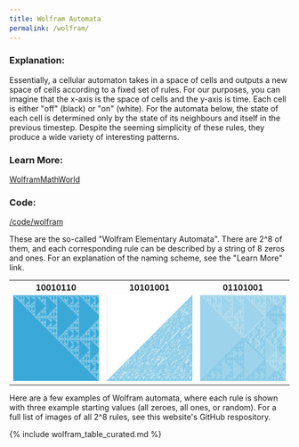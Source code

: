 ```yaml
---
title: Wolfram Automata
permalink: /wolfram/
---
```


<h3>Explanation:</h3> 
Essentially, a cellular automaton takes in a space of cells and outputs a new space of cells according to a fixed set of rules. 
For our purposes, you can imagine that the x-axis is the space of cells and the y-axis is time. 
Each cell is either "off" (black) or "on" (white). For the automata below, the state of each cell is determined only by the state of its neighbours and itself in the previous timestep.
Despite the seeming simplicity of these rules, they produce a wide variety of interesting patterns.

<h3>Learn More:</h3> 
<a href ="http://mathworld.wolfram.com/ElementaryCellularAutomaton.html">WolframMathWorld</a>

<h3>Code:</h3> 
<a href ="https://github.com/ibeach/ibeach.github.io/tree/master/code/wolfram">/code/wolfram</a>

These are the so-called "Wolfram Elementary Automata". There are 2^8 of them, and each corresponding rule can be described by a string of 8 zeros and ones. 
For an explanation of the naming scheme, see the "Learn More" link.

<table margins="2px">
<tr>
	<th>10010110</th>
	<th>10101001</th>
	<th>01101001</th>
</tr>
<tr>
	<td><img src="\images\wolfram\10010110_large.png" width="300px"></td>
	<td><img src="\images\wolfram\10101001_large.png" width="300px"></td>
	<td><img src="\images\wolfram\01101001_large.png" width="300px"></td>
</tr>

</table>

Here are a few examples of Wolfram automata, where each rule is shown with three example starting values (all zeroes, all ones, or random).
For a full list of images of all 2^8 rules, see this website's GitHub respository.

{% include wolfram_table_curated.md %}
